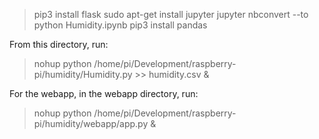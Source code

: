 > pip3 install flask
> sudo apt-get install jupyter
> jupyter nbconvert --to python Humidity.ipynb
> pip3 install pandas

From this directory, run:
> nohup python /home/pi/Development/raspberry-pi/humidity/Humidity.py >> humidity.csv &

For the webapp, in the webapp directory, run:
> nohup python /home/pi/Development/raspberry-pi/humidity/webapp/app.py &
